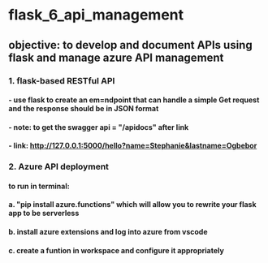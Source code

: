 # flask_6_api_management

## objective: to develop and document APIs using flask and manage azure API management

### 1. flask-based RESTful API

#### - use flask to create an em=ndpoint that can handle a simple Get request and the response should be in JSON format

#### - note: to get the swagger api = "/apidocs" after link

#### - link: http://127.0.0.1:5000/hello?name=Stephanie&lastname=Ogbebor


### 2. Azure API deployment

#### to run in terminal:


#### a. "pip install azure.functions" which will allow you to rewrite your flask app to be serverless

#### b. install azure extensions and log into azure from vscode

#### c. create a funtion in workspace and configure it appropriately

#### 

